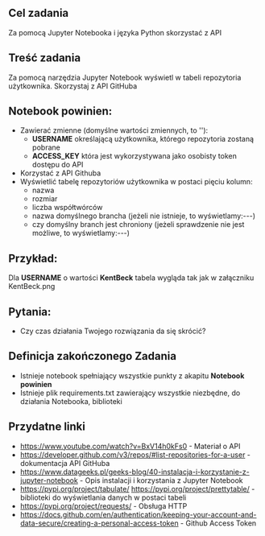## Cel zadania

Za pomocą Jupyter Notebooka i języka Python skorzystać z API

## Treść zadania

Za pomocą narzędzia Jupyter Notebook wyświetl w tabeli repozytoria użytkownika. Skorzystaj z API GitHuba

## Notebook powinien:

* Zawierać zmienne (domyślne wartości zmiennych, to ''):
  * **USERNAME** określającą użytkownika, którego repozytoria zostaną pobrane
  * **ACCESS_KEY** która jest wykorzystywana jako osobisty token dostępu do API
* Korzystać z API Githuba
* Wyświetlić tabelę repozytoriów użytkownika w postaci pięciu kolumn:
  * nazwa
  * rozmiar
  * liczba współtwórców
  * nazwa domyślnego brancha (jeżeli nie istnieje, to wyświetlamy:---)
  * czy domyślny branch jest chroniony (jeżeli sprawdzenie nie jest możliwe, to wyświetlamy:---)

## Przykład:

Dla **USERNAME** o wartości **KentBeck** tabela wygląda tak jak w załączniku KentBeck.png

## Pytania:

* Czy czas działania Twojego rozwiązania da się skrócić?

## Definicja zakończonego Zadania

* Istnieje notebook spełniający wszystkie punkty z akapitu **Notebook powinien**
* Istnieje plik requirements.txt zawierający wszystkie niezbędne, do działania Notebooka, biblioteki

## Przydatne linki

* https://www.youtube.com/watch?v=BxV14h0kFs0 - Materiał o API
* https://developer.github.com/v3/repos/#list-repositories-for-a-user - dokumentacja API GitHuba
* https://www.datageeks.pl/geeks-blog/40-instalacja-i-korzystanie-z-jupyter-notebook - Opis instalacji i korzystania z Jupyter Notebook
* https://pypi.org/project/tabulate/ https://pypi.org/project/prettytable/ - biblioteki do wyświetlania danych w postaci tabeli
* https://pypi.org/project/requests/ - Obsługa HTTP
* https://docs.github.com/en/authentication/keeping-your-account-and-data-secure/creating-a-personal-access-token - Github Access Token